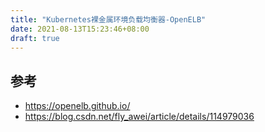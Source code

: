 ```yaml
---
title: "Kubernetes裸金属环境负载均衡器-OpenELB"
date: 2021-08-13T15:23:46+08:00
draft: true
---
```


## 参考

* <https://openelb.github.io/>
* <https://blog.csdn.net/fly_awei/article/details/114979036>
